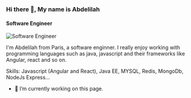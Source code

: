 ### Hi there 👋, My name is Abdelilah 
#### Software Engineer
![Software Engineer](https://arturssmirnovs.github.io/github-profile-readme-generator/images/banner.png)

I'm Abdelilah from Paris, a software enginner. I really enjoy working with programming languages such as java, javascript and their frameworks like Angular, react and so on.


Skills: Javascript (Angular and React), Java EE, MYSQL, Redis, MongoDb, NodeJs Express...

- 🔭 I’m currently working on this page. 
